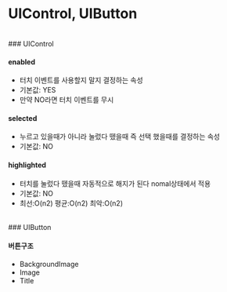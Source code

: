 # UIControl, UIButton

</br>
### UIControl

#### enabled
  - 터치 이벤트를 사용할지 말지 결정하는 속성
  - 기본값: YES
  - 만약 NO라면 터치 이벤트를 무시

#### selected
  - 누르고 있을때가 아니라 눌렀다 뗐을때 즉 선택 했을때를 결정하는 속성
  - 기본값: NO

#### highlighted
  - 터치를 눌렀다 뗐을때 자동적으로 해지가 된다 nomal상태에서 적용
  - 기본값: NO
  - 최선:O(n2)   평균:O(n2)   최악:O(n2)

</br>
### UIButton

#### 버튼구조
  - BackgroundImage
  - Image
  - Title  